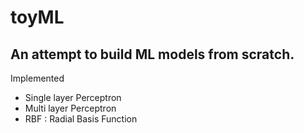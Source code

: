 # toyML

## An attempt to build ML models from scratch.

Implemented 
- Single layer Perceptron
- Multi layer Perceptron
- RBF : Radial Basis Function
